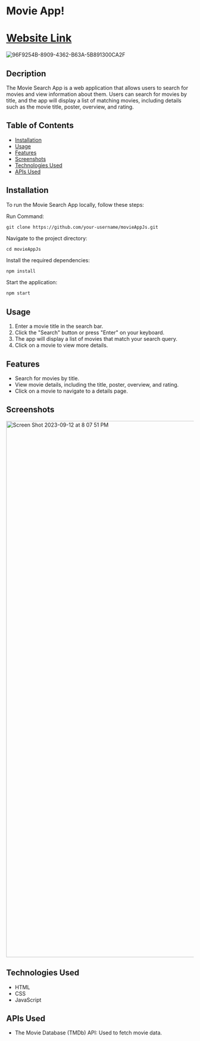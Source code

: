 # Movie App!

# [Website Link](https://hefamba.github.io/movieAppJs/)

![96F9254B-8909-4362-B63A-5B891300CA2F](https://github.com/hefamba/movieAppJs/assets/81347556/3b8382b8-dde7-4c72-9d83-bacab4ba25c3)

## Decription
The Movie Search App is a web application that allows users to search for movies and view information about them. Users can search for movies by title, and the app will display a list of matching movies, including details such as the movie title, poster, overview, and rating.

## Table of Contents

- [Installation](#installation)
- [Usage](#usage)
- [Features](#features)
- [Screenshots](#screenshots)
- [Technologies Used](#technologies-used)
- [APIs Used](#apis-used)

## Installation

To run the Movie Search App locally, follow these steps:

Run Command:

	git clone https://github.com/your-username/movieAppJs.git

Navigate to the project directory:

	cd movieAppJs

Install the required dependencies:

``` bash
npm install
```
Start the application:

```bash
npm start
```

## Usage

1. Enter a movie title in the search bar.
2. Click the "Search" button or press "Enter" on your keyboard.
3. The app will display a list of movies that match your search query.
4. Click on a movie to view more details.

## Features

- Search for movies by title.
- View movie details, including the title, poster, overview, and rating.
- Click on a movie to navigate to a details page.

## Screenshots
<img width="1440" alt="Screen Shot 2023-09-12 at 8 07 51 PM" src="https://github.com/hefamba/movieAppJs/assets/81347556/78f43ba6-7f9d-44e3-872e-333ae4b167db">

## Technologies Used

- HTML
- CSS
- JavaScript

## APIs Used

- The Movie Database (TMDb) API: Used to fetch movie data.
